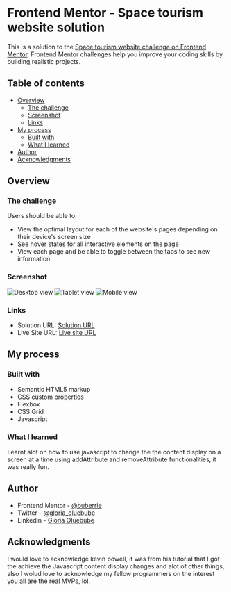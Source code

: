 # Frontend Mentor - Space tourism website solution

This is a solution to the [Space tourism website challenge on Frontend Mentor](https://www.frontendmentor.io/challenges/space-tourism-multipage-website-gRWj1URZ3). Frontend Mentor challenges help you improve your coding skills by building realistic projects. 

## Table of contents

- [Overview](#overview)
  - [The challenge](#the-challenge)
  - [Screenshot](#screenshot)
  - [Links](#links)
- [My process](#my-process)
  - [Built with](#built-with)
  - [What I learned](#what-i-learned)
- [Author](#author)
- [Acknowledgments](#acknowledgments)

## Overview

### The challenge

Users should be able to:

- View the optimal layout for each of the website's pages depending on their device's screen size
- See hover states for all interactive elements on the page
- View each page and be able to toggle between the tabs to see new information

### Screenshot

![Desktop view](.assets/home-page.jpg)
![Tablet view](.assets/tablet-view-2.jpg)
![Mobile view](.assets/mobile-view-2.jpg)

### Links

- Solution URL: [Solution URL](https://github.com/buberrie/space-tourism)
- Live Site URL: [Live site URL](https://space-tourism-buberrie.vercel.app)

## My process

### Built with

- Semantic HTML5 markup
- CSS custom properties
- Flexbox
- CSS Grid
- Javascript

### What I learned

Learnt alot on how to use javascript to change the the content display on a screen at a time using addAttribute and removeAttribute functionalities, it was really fun.


## Author

- Frontend Mentor - [@buberrie](https://www.frontendmentor.io/profile/buberrie)
- Twitter - [@gloria_oluebube](https://www.twitter.com/@gloria_oluebube)
- Linkedin - [Gloria Oluebube](https://www.linkedin.com/in/gloria-oluebube-b973461a3)

## Acknowledgments

I would love to acknowledge kevin powell, it was from his tutorial that I got the achieve the Javascript content display changes and alot of other things, also I wolud love to acknowledge my fellow programmers on the interest you all are the real MVPs, lol.
